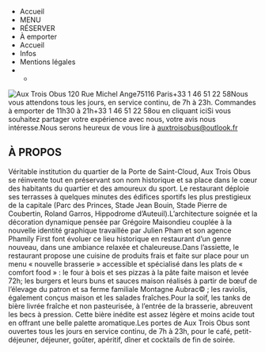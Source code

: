   * Accueil
  * MENU
  * RÉSERVER
  * À emporter
  * Accueil 
  * Infos 
  * Mentions légales
  *   * 

![Aux Trois Obus](https://www.auxtroisobus.com/themes/aux-trois-obus-2021-en/img/aux-trois-obus-logo.svg)
120 Rue Michel Ange75116 Paris+33 1 46 51 22 58Nous vous attendons tous les jours, en service continu, de 7h à 23h. Commandes à emporter de 11h30 à 21h+33 1 46 51 22 58ou en cliquant iciSi vous souhaitez partager votre expérience avec nous, votre avis nous intéresse.Nous serons heureux de vous lire à auxtroisobus@outlook.fr
## À PROPOS
Véritable institution du quartier de la Porte de Saint-Cloud, Aux Trois Obus se réinvente tout en préservant son nom historique et sa place dans le cœur des habitants du quartier et des amoureux du sport. Le restaurant déploie ses terrasses à quelques minutes des édifices sportifs les plus prestigieux de la capitale (Parc des Princes, Stade Jean Bouin, Stade Pierre de Coubertin, Roland Garros, Hippodrome d’Auteuil).L’architecture soignée et la décoration dynamique pensée par Grégoire Maisondieu couplée à la nouvelle identité graphique travaillée par Julien Pham et son agence Phamily First font évoluer ce lieu historique en restaurant d’un genre nouveau, dans une ambiance relaxée et chaleureuse.Dans l’assiette, le restaurant propose une cuisine de produits frais et faite sur place pour un menu « nouvelle brasserie » accessible et spécialisé dans les plats de « comfort food » : le four à bois et ses pizzas à la pâte faite maison et levée 72h; les burgers et leurs buns et sauces maison réalisés à partir de bœuf de l’élevage du patron et sa ferme familiale Montagne Aubrac© ; les raviolis, également conçus maison et les salades fraîches.Pour la soif, les tanks de bière livrée fraîche et non pasteurisée, à l’entrée de la brasserie, abreuvent les becs à pression. Cette bière inédite est assez légère et moins acide tout en offrant une belle palette aromatique.Les portes de Aux Trois Obus sont ouvertes tous les jours en service continu, de 7h à 23h, pour le café, petit-déjeuner, déjeuner, goûter, apéritif, dîner et cocktails de fin de soirée.
